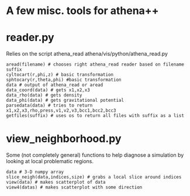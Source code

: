 # A few misc. tools for athena++

# reader.py

Relies on the script athena_read athena/vis/python/athena_read.py

    aread(filename) # chooses right athena_read reader based on filename suffix
    cyltocart(r,phi,z) # basic transformation
    sphtocary(r,theta,phi) #basic transformation
    data # output of athena_read or aread
    data_coord(data) # gets x1,x2,x3
    data_rho(data) # gets density
    data_phi(data) # gets gravitational potential
    parsedata(data) # tries to return x1,x2,x3,rho,press,v1,v2,v3,bcc1,bcc2,bcc3
    getfiles(suffix) # uses os to return all files with suffix as a list

# view_neighborhood.py

Some (not completely general) functions to help diagnose a simulation by looking at local problematic regions. 

    data # 3-D numpy array
    slice_neigh(data,indices,size) # grabs a local slice around indices
    view(data) # makes scatterplot of data
    view4(datas) # makes scatterplot with some direction
  				